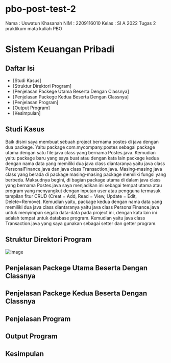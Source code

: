 # pbo-post-test-2
Nama  : Uswatun Khasanah
NIM   : 2209116010
Kelas : SI A 2022
Tugas 2 praktikum mata kuliah PBO

# Sistem Keuangan Pribadi
## Daftar Isi
- [Studi Kasus]
- [Struktur Direktori Program]
- [Penjelasan Packege Utama Beserta Dengan Classnya]
- [Penjelasan Packege Kedua Beserta Dengan Classnya]
- [Penjelasan Program]
- [Output Program]
- [Kesimpulan]

## Studi Kasus
Baik disini saya membuat sebuah project bernama postes di java dengan dua packege. Yaitu package com.mycompany.postes sebagai package utama dengan satu file java class yang bernama Postes.java. Kemudian yaitu package baru yang saya buat atau dengan kata lain package kedua dengan nama data yang memiliki dua java class diantaranya yaitu java class PersonalFinance.java dan java class Transaction.java. Masing-masing java class yang berada di package masing-masing package memiliki fungsi yang berbeda. Maksudnya begini, di bagian package utama di dalam java class yang bernama Postes.java saya menjadikan ini sebagai tempat utama atau program yang menyangkut dengan inputan user atau pengguna termasuk tampilan fitur CRUD (Creat = Add, Read = View, Update = Edit, Delete=Remove). Kemudian yaitu, package kedua dengan nama data yang memiliki dua java class diantaranya yaitu java class PersonalFinance.java untuk menyimpan segala data-data pada project ini, dengan kata lain ini adalah tempat untuk database program. Kemudian yaitu java class Transaction.java yang saya gunakan sebagai setter dan getter program.

## Struktur Direktori Program
![image](https://github.com/uswatnkh07/pbo-post-test-2/assets/115265157/77c6a93b-39c1-4221-9101-faf3c2d325c3)

## Penjelasan Packege Utama Beserta Dengan Classnya
## Penjelasan Packege Kedua Beserta Dengan Classnya
## Penjelasan Program
## Output Program
## Kesimpulan


